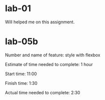 # lab-01

Will helped me on this assignment.

# lab-05b

Number and name of feature: style with flexbox

Estimate of time needed to complete: 1 hour

Start time: 11:00

Finish time: 1:30

Actual time needed to complete: 2:30
